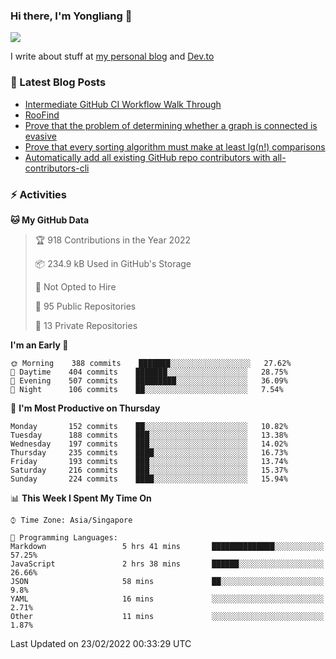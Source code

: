 ### Hi there, I'm Yongliang 👋 
<!--
**tlylt/tlylt** is a ✨ _special_ ✨ repository because its `README.md` (this file) appears on your GitHub profile.

Here are some ideas to get you started:

- 🔭 I’m currently working on ...
- 🌱 I’m currently learning ...
- 👯 I’m looking to collaborate on ...
- 🤔 I’m looking for help with ...
- 💬 Ask me about ...
- 📫 How to reach me: ...
- 😄 Pronouns: ...
- ⚡ Fun fact: ...
-->

<img
align="center"
src="https://github-readme-stats.vercel.app/api/?username=tlylt&theme=dracula"
/>

I write about stuff at [my personal blog](https://www.yongliangliu.com/) and [Dev.to](https://dev.to/tlylt)

### 📕 Latest Blog Posts

<!-- BLOG-POST-LIST:START -->
- [Intermediate GitHub CI Workflow Walk Through](https://www.yongliangliu.com/blog/intermediate-github-ci-workflow-walk-through/)
- [RooFind](https://www.yongliangliu.com/blog/roofind/)
- [Prove that the problem of determining whether a graph is connected is evasive](https://www.yongliangliu.com/blog/prove-graph-check-connected-evasive/)
- [Prove that every sorting algorithm must make at least lg&lpar;n!&rpar; comparisons](https://www.yongliangliu.com/blog/prove-sorting-at-least-lgn/)
- [Automatically add all existing GitHub repo contributors with all-contributors-cli](https://www.yongliangliu.com/blog/all-contributors-cli-recognize-existing/)
<!-- BLOG-POST-LIST:END -->

### ⚡ Activities
<!--START_SECTION:waka-->
**🐱 My GitHub Data** 

> 🏆 918 Contributions in the Year 2022
 > 
> 📦 234.9 kB Used in GitHub's Storage 
 > 
> 🚫 Not Opted to Hire
 > 
> 📜 95 Public Repositories 
 > 
> 🔑 13 Private Repositories  
 > 
**I'm an Early 🐤** 

```text
🌞 Morning    388 commits    ███████░░░░░░░░░░░░░░░░░░   27.62% 
🌆 Daytime    404 commits    ███████░░░░░░░░░░░░░░░░░░   28.75% 
🌃 Evening    507 commits    █████████░░░░░░░░░░░░░░░░   36.09% 
🌙 Night      106 commits    ██░░░░░░░░░░░░░░░░░░░░░░░   7.54%

```
📅 **I'm Most Productive on Thursday** 

```text
Monday       152 commits    ██░░░░░░░░░░░░░░░░░░░░░░░   10.82% 
Tuesday      188 commits    ███░░░░░░░░░░░░░░░░░░░░░░   13.38% 
Wednesday    197 commits    ███░░░░░░░░░░░░░░░░░░░░░░   14.02% 
Thursday     235 commits    ████░░░░░░░░░░░░░░░░░░░░░   16.73% 
Friday       193 commits    ███░░░░░░░░░░░░░░░░░░░░░░   13.74% 
Saturday     216 commits    ███░░░░░░░░░░░░░░░░░░░░░░   15.37% 
Sunday       224 commits    ████░░░░░░░░░░░░░░░░░░░░░   15.94%

```


📊 **This Week I Spent My Time On** 

```text
⌚︎ Time Zone: Asia/Singapore

💬 Programming Languages: 
Markdown                 5 hrs 41 mins       ██████████████░░░░░░░░░░░   57.25% 
JavaScript               2 hrs 38 mins       ██████░░░░░░░░░░░░░░░░░░░   26.66% 
JSON                     58 mins             ██░░░░░░░░░░░░░░░░░░░░░░░   9.8% 
YAML                     16 mins             ░░░░░░░░░░░░░░░░░░░░░░░░░   2.71% 
Other                    11 mins             ░░░░░░░░░░░░░░░░░░░░░░░░░   1.87%

```


 Last Updated on 23/02/2022 00:33:29 UTC
<!--END_SECTION:waka-->